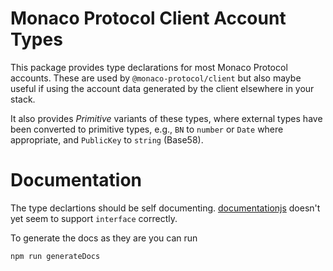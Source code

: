 # Monaco Protocol Client Account Types

This package provides type declarations for most Monaco Protocol accounts. These are used by `@monaco-protocol/client` but also maybe useful if using the account data generated by the client elsewhere in your stack.

It also provides _Primitive_ variants of these types, where external types have been converted to primitive types, e.g., `BN` to `number` or `Date` where appropriate, and `PublicKey` to `string` (Base58).

# Documentation

The type declartions should be self documenting. [documentationjs](https://github.com/documentationjs/documentation) doesn't yet seem to support `interface` correctly.

To generate the docs as they are you can run
```
npm run generateDocs
```
